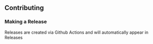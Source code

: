 ## Contributing

### Making a Release

Releases are created via Github Actions and will automatically appear in Releases
